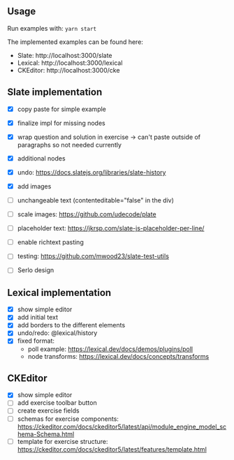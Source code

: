 ## Usage
Run examples with: `yarn start`

The implemented examples can be found here:
- Slate: http://localhost:3000/slate
- Lexical: http://localhost:3000/lexical
- CKEditor: http://localhost:3000/cke

## Slate implementation
- [x] copy paste for simple example
- [x] finalize impl for missing nodes
- [x] wrap question and solution in exercise -> can't paste outside of paragraphs so not needed currently
- [x] additional nodes
- [x] undo: https://docs.slatejs.org/libraries/slate-history
- [x] add images
- [ ] unchangeable text (contenteditable="false" in the div)
- [ ] scale images: https://github.com/udecode/plate
- [ ] placeholder text: https://jkrsp.com/slate-js-placeholder-per-line/
- [ ] enable richtext pasting

- [ ] testing: https://github.com/mwood23/slate-test-utils
- [ ] Serlo design

## Lexical implementation
- [x] show simple editor
- [x] add initial text
- [x] add borders to the different elements
- [x] undo/redo: @lexical/history
- [x] fixed format:
    - poll example: https://lexical.dev/docs/demos/plugins/poll
    - node transforms: https://lexical.dev/docs/concepts/transforms

## CKEditor
- [x] show simple editor
- [ ] add exercise toolbar button
- [ ] create exercise fields
- [ ] schemas for exercise components: https://ckeditor.com/docs/ckeditor5/latest/api/module_engine_model_schema-Schema.html
- [ ] template for exercise structure: https://ckeditor.com/docs/ckeditor5/latest/features/template.html
